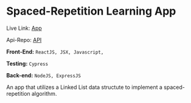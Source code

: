 # Spaced-Repetition Learning App

Live Link: [App](https://spaced-repetition-client-master-7s40q8tnz-nlomba1thinkful.vercel.app/register 'App')

Api-Repo: [API](https://github.com/nlomba1thinkful/Spaced-Repetition-Server-master 'API')

**Front-End:** `ReactJS, JSX, Javascript,`

**Testing:** `Cypress`

**Back-end:** `NodeJS, ExpressJS`

An app that utilizes a Linked List data structute to implement a spaced-repetition algorithm.
